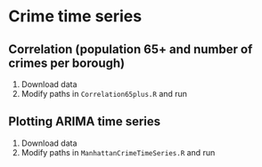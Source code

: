 # Crime time series

## Correlation (population 65+ and number of crimes per borough)

1. Download data
2. Modify paths in `Correlation65plus.R` and run

## Plotting ARIMA time series

1. Download data
2. Modify paths in `ManhattanCrimeTimeSeries.R` and run
